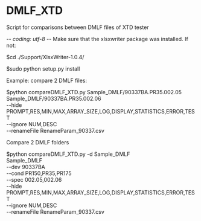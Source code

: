 # DMLF_XTD
Script for comparisons between DMLF files of XTD tester

-*- coding: utf-8 -*-
Make sure that the xlsxwriter package was installed. If not:

$cd ./Support/XlsxWriter-1.0.4/

$sudo python setup.py install

Example: compare 2 DMLF files:

$python compareDMLF_XTD.py Sample_DMLF/90337BA.PR35.002.05 \
                           Sample_DMLF/90337BA.PR35.002.06 \
                           --hide PROMPT,RES,MIN,MAX,ARRAY_SIZE,LOG,DISPLAY,STATISTICS,ERROR,TEST \
                           --ignore NUM,DESC \
                           --renameFile RenameParam_90337.csv

Compare 2 DMLF folders

$python compareDMLF_XTD.py -d Sample_DMLF \
                              Sample_DMLF \
                           --dev 90337BA \
                           --cond PR150,PR35,PR175 \
                           --spec 002.05,002.06 \
                           --hide PROMPT,RES,MIN,MAX,ARRAY_SIZE,LOG,DISPLAY,STATISTICS,ERROR,TEST \
                           --ignore NUM,DESC \
                           --renameFile RenameParam_90337.csv

